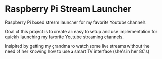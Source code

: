# Raspberry Pi Stream Launcher

Raspberry Pi based stream launcher for my favorite Youtube channels

Goal of this project is to create an easy to setup and use implementation for quickly launching my favorite Youtube streaming channels.

Insipired by getting my grandma to watch some live streams without the need of her knowing how to use a smart TV interface (she's in her 80's)
